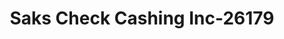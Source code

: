 ---
f_zip-code: 48228
f_state-code: MI
title: Saks Check Cashing Inc-26179
f_phone: 313-273-1111
f_city-only: Detroit
f_address: 20011 Plymouth Rd Detroit
f_location-unique-id: '26179'
slug: saks-check-cashing-inc-26179
updated-on: '2024-05-30T13:46:58.046Z'
created-on: '2024-05-30T13:36:59.803Z'
published-on: '2024-05-30T13:54:32.469Z'
f_city-state: cms/city/detroit-mi.md
f_company: cms/company/saks-check-cashing-inc.md
f_state: cms/state/michigan.md
layout: '[payday-loan].html'
tags: payday-loan
---